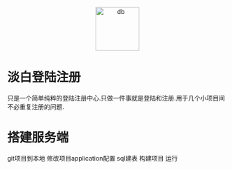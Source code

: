 <p align="center">
<img src="http://img.p00q.cn:222/2019/10/25/b8fc388600d73.ico" alt="db" width="100">
</p>

# 淡白登陆注册

只是一个简单纯粹的登陆注册中心.只做一件事就是登陆和注册.用于几个小项目间不必重复注册的问题.

# 搭建服务端

git项目到本地 修改项目application配置 sql建表 构建项目 运行

